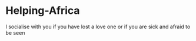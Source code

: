 # Helping-Africa
I socialise with you if you have lost a love one or if you are sick and afraid to be seen
